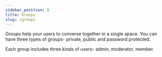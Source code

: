 ```yaml
---
sidebar_position: 8
title: Groups
slug: /groups
---
```


Groups help your users to converse together in a single space. You can have three types of groups- private, public and password protected.

Each group includes three kinds of users- admin, moderator, member.